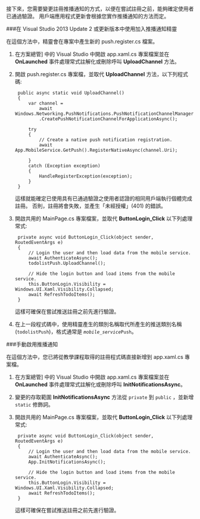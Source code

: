 
接下來，您需要變更註冊推播通知的方式，以便在嘗試註冊之前，能夠確定使用者已通過驗證。 用戶端應用程式更新會根據您實作推播通知的方法而定。

###在 Visual Studio 2013 Update 2 或更新版本中使用加入推播通知精靈

在這個方法中，精靈會在專案中產生新的 push.register.cs 檔案。

1. 在方案總管] 中的 Visual Studio 中開啟 app.xaml.cs 專案檔案並在 **OnLaunched** 事件處理常式註解化或刪除呼叫 **UploadChannel** 方法。 

2. 開啟 push.register.cs 專案檔，並取代 **UploadChannel** 方法，以下列程式碼:

        public async static void UploadChannel()
        {
            var channel = 
                await Windows.Networking.PushNotifications.PushNotificationChannelManager
                .CreatePushNotificationChannelForApplicationAsync();
        
            try
            {
                // Create a native push notification registration.
                await App.MobileService.GetPush().RegisterNativeAsync(channel.Uri);             
        
            }
            catch (Exception exception)
            {
                HandleRegisterException(exception);
            }
        }

    這樣就能確定已使用具有已通過驗證之使用者認證的相同用戶端執行個體完成註冊。 否則，註冊將會失敗，並產生「未經授權」(401) 的錯誤。

3. 開啟共用的 MainPage.cs 專案檔案，並取代 **ButtonLogin_Click** 以下列處理常式:

        private async void ButtonLogin_Click(object sender, RoutedEventArgs e)
        {
            // Login the user and then load data from the mobile service.
            await AuthenticateAsync();
            todolistPush.UploadChannel();

            // Hide the login button and load items from the mobile service.
            this.ButtonLogin.Visibility = Windows.UI.Xaml.Visibility.Collapsed;
            await RefreshTodoItems();
        }

    這樣可確保在嘗試推送註冊之前先進行驗證。

4.  在上一段程式碼中，使用精靈產生的類別名稱取代所產生的推送類別名稱 (`todolistPush`)，格式通常是 <code><em>mobile_service</em>Push</code>。 

###手動啟用推播通知      

在這個方法中，您已將從教學課程取得的註冊程式碼直接新增到 app.xaml.cs 專案檔。

1. 在方案總管] 中的 Visual Studio 中開啟 app.xaml.cs 專案檔案並在 **OnLaunched** 事件處理常式註解化或刪除呼叫 **InitNotificationsAsync**。 
 
2. 變更的存取範圍 **InitNotificationsAsync** 方法從 `private` 到 `public` ，並新增 `static` 修飾詞。 

3. 開啟共用的 MainPage.cs 專案檔案，並取代 **ButtonLogin_Click** 以下列處理常式:

        private async void ButtonLogin_Click(object sender, RoutedEventArgs e)
        {
            // Login the user and then load data from the mobile service.
            await AuthenticateAsync();
            App.InitNotificationsAsync();

            // Hide the login button and load items from the mobile service.
            this.ButtonLogin.Visibility = Windows.UI.Xaml.Visibility.Collapsed;
            await RefreshTodoItems();
        }
    
    這樣可確保在嘗試推送註冊之前先進行驗證。

